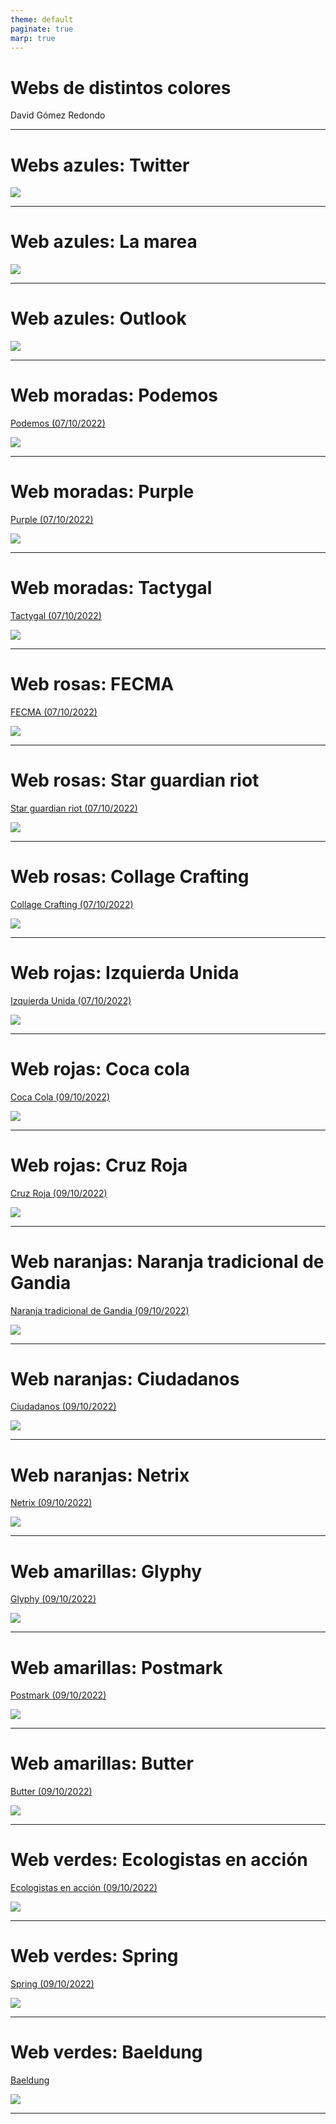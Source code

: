 ```yaml
---
theme: default
paginate: true
marp: true
---
```


# Webs de distintos colores

David Gómez Redondo

---

# Webs azules: Twitter

![](/assets/images/twitter.png)

---

# Web azules: La marea

![](/assets/images/la-marea.png)

---

# Web azules: Outlook

![](/assets/images/outlook.png)

---

# Web moradas: Podemos

[Podemos (07/10/2022)](https://podemos.info/)

![](/assets/images/podemos.png)

---

# Web moradas: Purple

[Purple (07/10/2022)](https://purple.com/)

![](/assets/images/purple.png)

---

# Web moradas: Tactygal

[Tactygal (07/10/2022)](https://www.tactyqal.com/)

![](/assets/images/tactygal.png)

---

# Web rosas: FECMA

[FECMA (07/10/2022)](https://www.fecma.org/)

![](/assets/images/fecma.png)

---

# Web rosas: Star guardian riot

[Star guardian riot (07/10/2022)](https://starguardian.riotgames.com/es-es/)

![](/assets/images/star-guardian-riot.png)

---

# Web rosas: Collage Crafting

[Collage Crafting (07/10/2022)](https://collagestudio.ca/en)

![](/assets/images/collage-crafting.png)

---

# Web rojas: Izquierda Unida

[Izquierda Unida (07/10/2022)](https://izquierdaunida.org/)

![](/assets/images/izquierda-unida.png)

---

# Web rojas: Coca cola

[Coca Cola (09/10/2022)](https://www.cocacola.es/)

![](/assets/images/coca-cola.png)

---

# Web rojas: Cruz Roja

[Cruz Roja (09/10/2022)](https://www2.cruzroja.es/)

![](/assets/images/cruz-roja.png)

---

# Web naranjas: Naranja tradicional de Gandia

[Naranja tradicional de Gandia (09/10/2022)](https://www.naranjatradicionaldegandia.com/)

![](/assets/images/naranja-gandia.png)

---

# Web naranjas: Ciudadanos

[Ciudadanos (09/10/2022)](https://www.ciudadanos-cs.org/)

![](/assets/images/ciudadanos.png)

---

# Web naranjas: Netrix

[Netrix (09/10/2022)](https://netrixdigital.com/)

![](/assets/images/netrix.png)

---

# Web amarillas: Glyphy

[Glyphy (09/10/2022)](https://glyphy.io/)

![](/assets/images/glyphy.png)

---

# Web amarillas: Postmark

[Postmark (09/10/2022)](https://postmarkapp.com/)

![](/assets/images/postmark.png)

---

# Web amarillas: Butter

[Butter (09/10/2022)](https://www.butter.us/)

![](/assets/images/butter.png)

---

# Web verdes: Ecologistas en acción

[Ecologistas en acción (09/10/2022)](https://www.ecologistasenaccion.org/federaciones/andalucia/)

![](/assets/images/ecologistas.png)

---

# Web verdes: Spring

[Spring (09/10/2022)](https://spring.io/)

![](/assets/images/spring.png)

---

# Web verdes: Baeldung

[Baeldung](https://www.baeldung.com/)

![](/assets/images/baeldung.png)

---
